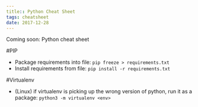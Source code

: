 ```yaml
---
title:: Python Cheat Sheet
tags: cheatsheet
date: 2017-12-28
---
```

Coming soon: Python cheat sheet

#PIP
- Package requirements into file: `pip freeze > requirements.txt`
- Install requirements from file: `pip install -r requirements.txt`

#Virtualenv
- (Linux) if virtualenv is picking up the wrong version of python, run it as a package: `python3 -m virtualenv <env>`

